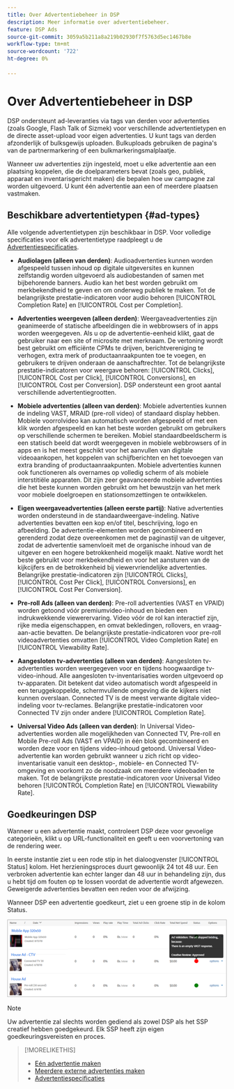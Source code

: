 ```yaml
---
title: Over Advertentiebeheer in DSP
description: Meer informatie over advertentiebeheer.
feature: DSP Ads
source-git-commit: 3059a5b211a8a219b02930f7f5763d5ec1467b8e
workflow-type: tm+mt
source-wordcount: '722'
ht-degree: 0%

---
```


# Over Advertentiebeheer in DSP

<!-- add "The Ads View (Dashboard?)" section -->

DSP ondersteunt ad-leveranties via tags van derden voor advertenties (zoals Google, Flash Talk of Sizmek) voor verschillende advertentietypen en de directe asset-upload voor eigen advertenties. U kunt tags van derden afzonderlijk of bulksgewijs uploaden. Bulkuploads gebruiken de pagina&#39;s van de partnermarkering of een bulkmarkeringsmalplaatje.

<!-- The bulk upload feature requires you to either a) upload DoubleClick and Flashtalking tag sheets or b) download a template, input your tags into the template, and then re-upload the template. -->
<!-- need a list of all supported third-party ad servers; see file in future-tbd folder -->

Wanneer uw advertenties zijn ingesteld, moet u elke advertentie aan een plaatsing koppelen, die de doelparameters bevat (zoals geo, publiek, apparaat en inventarisgericht maken) die bepalen hoe uw campagne zal worden uitgevoerd. U kunt één advertentie aan een of meerdere plaatsen vastmaken.

## Beschikbare advertentietypen {#ad-types}

Alle volgende advertentietypen zijn beschikbaar in DSP. Voor volledige specificaties voor elk advertentietype raadpleegt u de [Advertentiespecificaties](ad-specs.md).

* **Audiolagen (alleen van derden)**: Audioadvertenties kunnen worden afgespeeld tussen inhoud op digitale uitgeversites en kunnen zelfstandig worden uitgevoerd als audiobestanden of samen met bijbehorende banners. Audio kan het best worden gebruikt om merkbekendheid te geven en om onderweg publiek te maken. Tot de belangrijkste prestatie-indicatoren voor audio behoren [!UICONTROL Completion Rate] en [!UICONTROL Cost per Completion].

* **Advertenties weergeven (alleen derden)**: Weergaveadvertenties zijn geanimeerde of statische afbeeldingen die in webbrowsers of in apps worden weergegeven. Als u op de advertentie-eenheid klikt, gaat de gebruiker naar een site of microsite met merknaam. De vertoning wordt best gebruikt om efficiënte CPMs te drijven, berichtvereniging te verhogen, extra merk of productaanraakpunten toe te voegen, en gebruikers te drijven onderaan de aanschaftrechter. Tot de belangrijkste prestatie-indicatoren voor weergave behoren: [!UICONTROL Clicks], [!UICONTROL Cost per Click], [!UICONTROL Conversions], en [!UICONTROL Cost per Conversion]. DSP ondersteunt een groot aantal verschillende advertentiegrootten.

* **Mobiele advertenties (alleen van derden)**: Mobiele advertenties kunnen de indeling VAST, MRAID (pre-roll video) of standaard display hebben. Mobiele voorrolvideo kan automatisch worden afgespeeld of met een klik worden afgespeeld en kan het beste worden gebruikt om gebruikers op verschillende schermen te bereiken. Mobiel standaardbeeldscherm is een statisch beeld dat wordt weergegeven in mobiele webbrowsers of in apps en is het meest geschikt voor het aanvullen van digitale videoaankopen, het koppelen van schijfberichten en het toevoegen van extra branding of productaanraakpunten. Mobiele advertenties kunnen ook functioneren als overnames op volledig scherm of als mobiele interstitiële apparaten. Dit zijn zeer geavanceerde mobiele advertenties die het beste kunnen worden gebruikt om het bewustzijn van het merk voor mobiele doelgroepen en stationsomzettingen te ontwikkelen.

* **Eigen weergaveadvertenties (alleen eerste partij)**: Native advertenties worden ondersteund in de standaardweergave-indeling. Native advertenties bevatten een kop en/of titel, beschrijving, logo en afbeelding. De advertentie-elementen worden gecombineerd en gerenderd zodat deze overeenkomen met de paginastijl van de uitgever, zodat de advertentie samenvloeit met de organische inhoud van de uitgever en een hogere betrokkenheid mogelijk maakt. Native wordt het beste gebruikt voor merkbekendheid en voor het aansturen van de kijkcijfers en de betrokkenheid bij viewervriendelijke advertenties. Belangrijke prestatie-indicatoren zijn [!UICONTROL Clicks], [!UICONTROL Cost Per Click], [!UICONTROL Conversions], en [!UICONTROL Cost Per Conversion].

* **Pre-roll Ads (alleen van derden)**: Pre-roll advertenties (VAST en VPAID) worden getoond vóór premiumvideo-inhoud en bieden een indrukwekkende viewerervaring. Video vóór de rol kan interactief zijn, rijke media eigenschappen, en omvat bekledingen, rollovers, en vraag-aan-actie bevatten. De belangrijkste prestatie-indicatoren voor pre-roll videoadvertenties omvatten [!UICONTROL Video Completion Rate] en [!UICONTROL Viewability Rate].

* **Aangesloten tv-advertenties (alleen van derden)**: Aangesloten tv-advertenties worden weergegeven voor en tijdens hoogwaardige tv-video-inhoud. Alle aangesloten tv-inventarisaties worden uitgevoerd op tv-apparaten. Dit betekent dat video automatisch wordt afgespeeld in een teruggekoppelde, schermvullende omgeving die de kijkers niet kunnen overslaan. Connected TV is de meest verwante digitale video-indeling voor tv-reclames. Belangrijke prestatie-indicatoren voor Connected TV zijn onder andere [!UICONTROL Completion Rate].

* **Universal Video Ads (alleen van derden)**: In Universal Video-advertenties worden alle mogelijkheden van Connected TV, Pre-roll en Mobile Pre-roll Ads (VAST en VPAID) in één blok gecombineerd en worden deze voor en tijdens video-inhoud getoond. Universal Video-advertentie kan worden gebruikt wanneer u zich richt op video-inventarisatie vanuit een desktop-, mobiele- en Connected TV-omgeving en voorkomt zo de noodzaak om meerdere videobaden te maken. Tot de belangrijkste prestatie-indicatoren voor Universal Video behoren [!UICONTROL Completion Rate] en [!UICONTROL Viewability Rate].

## Goedkeuringen DSP

Wanneer u een advertentie maakt, controleert DSP deze voor gevoelige categorieën, klikt u op URL-functionaliteit en geeft u een voorvertoning van de rendering weer.

In eerste instantie ziet u een rode stip in het dialoogvenster [!UICONTROL Status] kolom. Het herzieningsproces duurt gewoonlijk 24 tot 48 uur. Een verbroken advertentie kan echter langer dan 48 uur in behandeling zijn, dus u hebt tijd om fouten op te lossen voordat de advertentie wordt afgewezen. Geweigerde advertenties bevatten een reden voor de afwijzing.

Wanneer DSP een advertentie goedkeurt, ziet u een groene stip in de kolom Status.

![goedkeuringsindicator in [!UICONTROL Status] kolom](/help/dsp/assets/ad-approval-status.png)

>[!NOTE]
>
>Uw advertentie zal slechts worden gediend als zowel DSP als het SSP creatief hebben goedgekeurd. Elk SSP heeft zijn eigen goedkeuringsvereisten en proces.

>[!MORELIKETHIS]
>
>* [Eén advertentie maken](ad-create.md)
>* [Meerdere externe advertenties maken](ad-create-multiple.md)
>* [Advertentiespecificaties](ad-specs.md)

